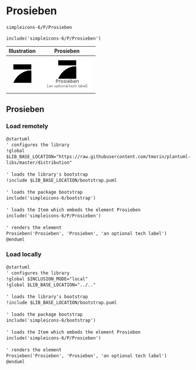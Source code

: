 # Prosieben


```text
simpleicons-6/P/Prosieben
```

```text
include('simpleicons-6/P/Prosieben')
```



| Illustration | Prosieben |
| :---: | :---: |
| ![illustration for Illustration](../../simpleicons-6/P/Prosieben.png) | ![illustration for Prosieben](../../simpleicons-6/P/Prosieben.Local.png) |




## Prosieben

### Load remotely
```plantuml
@startuml
' configures the library
!global $LIB_BASE_LOCATION="https://raw.githubusercontent.com/tmorin/plantuml-libs/master/distribution"

' loads the library's bootstrap
!include $LIB_BASE_LOCATION/bootstrap.puml

' loads the package bootstrap
include('simpleicons-6/bootstrap')

' loads the Item which embeds the element Prosieben
include('simpleicons-6/P/Prosieben')

' renders the element
Prosieben('Prosieben', 'Prosieben', 'an optional tech label')
@enduml
```

### Load locally
```plantuml
@startuml
' configures the library
!global $INCLUSION_MODE="local"
!global $LIB_BASE_LOCATION="../.."

' loads the library's bootstrap
!include $LIB_BASE_LOCATION/bootstrap.puml

' loads the package bootstrap
include('simpleicons-6/bootstrap')

' loads the Item which embeds the element Prosieben
include('simpleicons-6/P/Prosieben')

' renders the element
Prosieben('Prosieben', 'Prosieben', 'an optional tech label')
@enduml
```


